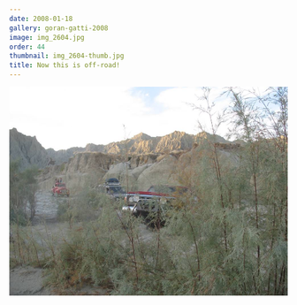 ```yaml
---
date: 2008-01-18
gallery: goran-gatti-2008
image: img_2604.jpg
order: 44
thumbnail: img_2604-thumb.jpg
title: Now this is off-road!
---
```


![Now this is off-road!](./img_2604.jpg)